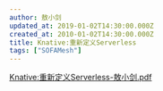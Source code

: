 ```yaml
---
author: 敖小剑
updated_at: 2019-01-02T14:30:00.000Z
created_at: 2010-01-02T14:30:00.000Z
title: Knative:重新定义Serverless
tags: ["SOFAMesh"]
---
```


[Knative:重新定义Serverless-敖小剑.pdf](./resources/2019-01/Knative:重新定义Serverless.pdf)
